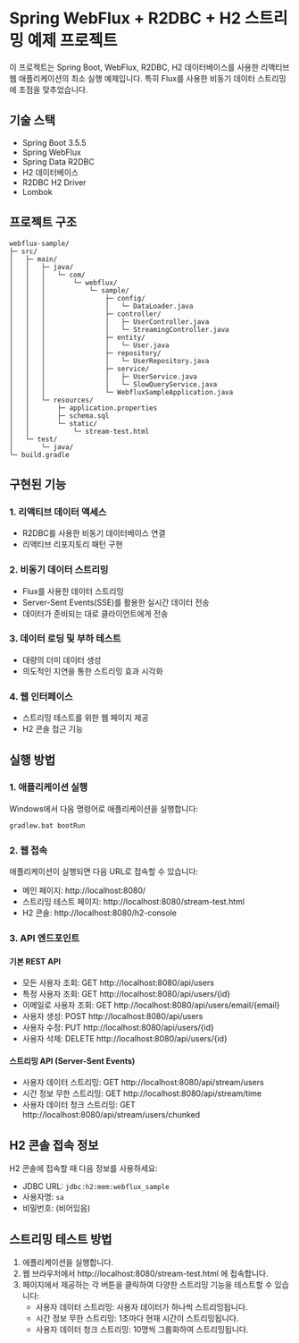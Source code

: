 # Spring WebFlux + R2DBC + H2 스트리밍 예제 프로젝트

이 프로젝트는 Spring Boot, WebFlux, R2DBC, H2 데이터베이스를 사용한 리액티브 웹 애플리케이션의 최소 실행 예제입니다. 특히 Flux를 사용한 비동기 데이터 스트리밍에 초점을 맞추었습니다.

## 기술 스택

- Spring Boot 3.5.5
- Spring WebFlux
- Spring Data R2DBC
- H2 데이터베이스
- R2DBC H2 Driver
- Lombok

## 프로젝트 구조

```
webflux-sample/
├─ src/
│   ├─ main/
│   │   ├─ java/
│   │   │   └─ com/
│   │   │       └─ webflux/
│   │   │           └─ sample/
│   │   │               ├─ config/
│   │   │               │   └─ DataLoader.java
│   │   │               ├─ controller/
│   │   │               │   ├─ UserController.java
│   │   │               │   └─ StreamingController.java
│   │   │               ├─ entity/
│   │   │               │   └─ User.java
│   │   │               ├─ repository/
│   │   │               │   └─ UserRepository.java
│   │   │               ├─ service/
│   │   │               │   ├─ UserService.java
│   │   │               │   └─ SlowQueryService.java
│   │   │               └─ WebfluxSampleApplication.java
│   │   └─ resources/
│   │       ├─ application.properties
│   │       ├─ schema.sql
│   │       └─ static/
│   │           └─ stream-test.html
│   └─ test/
│       └─ java/
└─ build.gradle
```

## 구현된 기능

### 1. 리액티브 데이터 액세스
- R2DBC를 사용한 비동기 데이터베이스 연결
- 리액티브 리포지토리 패턴 구현

### 2. 비동기 데이터 스트리밍
- Flux를 사용한 데이터 스트리밍
- Server-Sent Events(SSE)를 활용한 실시간 데이터 전송
- 데이터가 준비되는 대로 클라이언트에게 전송

### 3. 데이터 로딩 및 부하 테스트
- 대량의 더미 데이터 생성
- 의도적인 지연을 통한 스트리밍 효과 시각화

### 4. 웹 인터페이스
- 스트리밍 테스트를 위한 웹 페이지 제공
- H2 콘솔 접근 기능

## 실행 방법

### 1. 애플리케이션 실행

Windows에서 다음 명령어로 애플리케이션을 실행합니다:

```bash
gradlew.bat bootRun
```

### 2. 웹 접속

애플리케이션이 실행되면 다음 URL로 접속할 수 있습니다:

- 메인 페이지: http://localhost:8080/
- 스트리밍 테스트 페이지: http://localhost:8080/stream-test.html
- H2 콘솔: http://localhost:8080/h2-console

### 3. API 엔드포인트

#### 기본 REST API
- 모든 사용자 조회: GET http://localhost:8080/api/users
- 특정 사용자 조회: GET http://localhost:8080/api/users/{id}
- 이메일로 사용자 조회: GET http://localhost:8080/api/users/email/{email}
- 사용자 생성: POST http://localhost:8080/api/users
- 사용자 수정: PUT http://localhost:8080/api/users/{id}
- 사용자 삭제: DELETE http://localhost:8080/api/users/{id}

#### 스트리밍 API (Server-Sent Events)
- 사용자 데이터 스트리밍: GET http://localhost:8080/api/stream/users
- 시간 정보 무한 스트리밍: GET http://localhost:8080/api/stream/time
- 사용자 데이터 청크 스트리밍: GET http://localhost:8080/api/stream/users/chunked

## H2 콘솔 접속 정보

H2 콘솔에 접속할 때 다음 정보를 사용하세요:

- JDBC URL: `jdbc:h2:mem:webflux_sample`
- 사용자명: `sa`
- 비밀번호: (비어있음)

## 스트리밍 테스트 방법

1. 애플리케이션을 실행합니다.
2. 웹 브라우저에서 http://localhost:8080/stream-test.html 에 접속합니다.
3. 페이지에서 제공하는 각 버튼을 클릭하여 다양한 스트리밍 기능을 테스트할 수 있습니다:
   - 사용자 데이터 스트리밍: 사용자 데이터가 하나씩 스트리밍됩니다.
   - 시간 정보 무한 스트리밍: 1초마다 현재 시간이 스트리밍됩니다.
   - 사용자 데이터 청크 스트리밍: 10명씩 그룹화하여 스트리밍됩니다.

